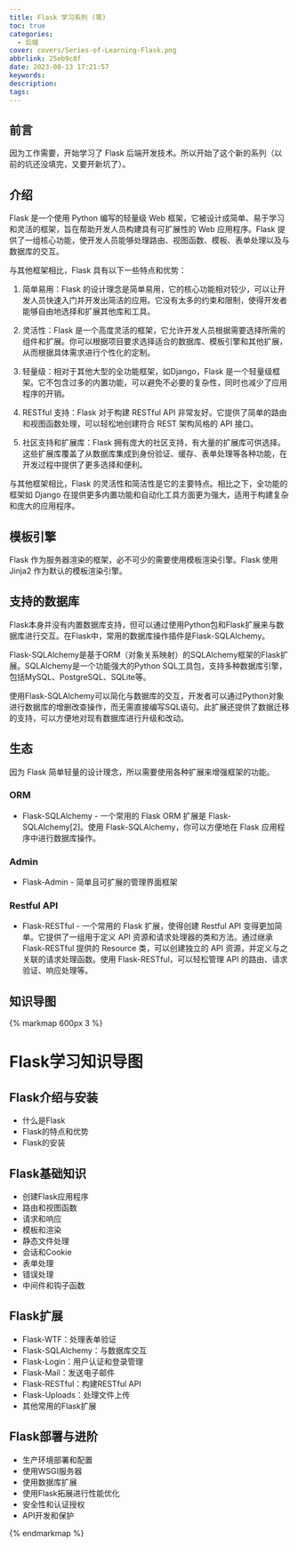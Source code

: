 ```yaml
---
title: Flask 学习系列 (零)
toc: true
categories:
  - 后端
cover: covers/Series-of-Learning-Flask.png
abbrlink: 25eb9c8f
date: 2023-08-13 17:21:57
keywords:
description:
tags:
---
```


## 前言

因为工作需要，开始学习了 Flask 后端开发技术。所以开始了这个新的系列（以前的坑还没填完，又要开新坑了）。

## 介绍

Flask 是一个使用 Python 编写的轻量级 Web 框架，它被设计成简单、易于学习和灵活的框架，旨在帮助开发人员构建具有可扩展性的 Web 应用程序。Flask 提供了一组核心功能，使开发人员能够处理路由、视图函数、模板、表单处理以及与数据库的交互。

<!--more-->

与其他框架相比，Flask 具有以下一些特点和优势：

1. 简单易用：Flask 的设计理念是简单易用，它的核心功能相对较少，可以让开发人员快速入门并开发出简洁的应用。它没有太多的约束和限制，使得开发者能够自由地选择和扩展其他库和工具。

2. 灵活性：Flask 是一个高度灵活的框架，它允许开发人员根据需要选择所需的组件和扩展。你可以根据项目要求选择适合的数据库、模板引擎和其他扩展，从而根据具体需求进行个性化的定制。

3. 轻量级：相对于其他大型的全功能框架，如Django，Flask 是一个轻量级框架。它不包含过多的内置功能，可以避免不必要的复杂性，同时也减少了应用程序的开销。

4. RESTful 支持：Flask 对于构建 RESTful API 非常友好。它提供了简单的路由和视图函数处理，可以轻松地创建符合 REST 架构风格的 API 接口。

5. 社区支持和扩展库：Flask 拥有庞大的社区支持，有大量的扩展库可供选择。这些扩展库覆盖了从数据库集成到身份验证、缓存、表单处理等各种功能，在开发过程中提供了更多选择和便利。

与其他框架相比，Flask 的灵活性和简洁性是它的主要特点。相比之下，全功能的框架如 Django 在提供更多内置功能和自动化工具方面更为强大，适用于构建复杂和庞大的应用程序。

## 模板引擎

Flask 作为服务器渲染的框架，必不可少的需要使用模板渲染引擎。Flask 使用 Jinja2 作为默认的模板渲染引擎。

## 支持的数据库

Flask本身并没有内置数据库支持，但可以通过使用Python包和Flask扩展来与数据库进行交互。在Flask中，常用的数据库操作插件是Flask-SQLAlchemy。

Flask-SQLAlchemy是基于ORM（对象关系映射）的SQLAlchemy框架的Flask扩展。SQLAlchemy是一个功能强大的Python SQL工具包，支持多种数据库引擎，包括MySQL、PostgreSQL、SQLite等。

使用Flask-SQLAlchemy可以简化与数据库的交互，开发者可以通过Python对象进行数据库的增删改查操作，而无需直接编写SQL语句。此扩展还提供了数据迁移的支持，可以方便地对现有数据库进行升级和改动。

## 生态

因为 Flask 简单轻量的设计理念，所以需要使用各种扩展来增强框架的功能。

### ORM

* Flask-SQLAlchemy - 一个常用的 Flask ORM 扩展是 Flask-SQLAlchemy[2]。使用 Flask-SQLAlchemy，你可以方便地在 Flask 应用程序中进行数据库操作。

### Admin

* Flask-Admin - 简单且可扩展的管理界面框架

### Restful API

* Flask-RESTful - 一个常用的 Flask 扩展，使得创建 Restful API 变得更加简单。它提供了一组用于定义 API 资源和请求处理器的类和方法。通过继承 Flask-RESTful 提供的 Resource 类，可以创建独立的 API 资源，并定义与之关联的请求处理函数。使用 Flask-RESTful，可以轻松管理 API 的路由、请求验证、响应处理等。

## 知识导图

{% markmap 600px 3 %}

# Flask学习知识导图

## Flask介绍与安装
- 什么是Flask
- Flask的特点和优势
- Flask的安装

## Flask基础知识
- 创建Flask应用程序
- 路由和视图函数
- 请求和响应
- 模板和渲染
- 静态文件处理
- 会话和Cookie
- 表单处理
- 错误处理
- 中间件和钩子函数

## Flask扩展
- Flask-WTF：处理表单验证
- Flask-SQLAlchemy：与数据库交互
- Flask-Login：用户认证和登录管理
- Flask-Mail：发送电子邮件
- Flask-RESTful：构建RESTful API
- Flask-Uploads：处理文件上传
- 其他常用的Flask扩展

## Flask部署与进阶
- 生产环境部署和配置
- 使用WSGI服务器
- 使用数据库扩展
- 使用Flask拓展进行性能优化
- 安全性和认证授权
- API开发和保护

{% endmarkmap %}





